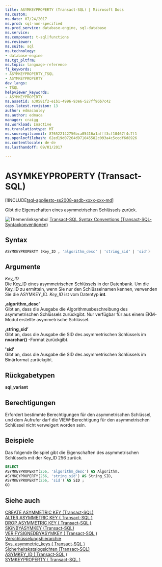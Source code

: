 ```yaml
---
title: ASYMKEYPROPERTY (Transact-SQL) | Microsoft Docs
ms.custom: 
ms.date: 07/24/2017
ms.prod: sql-non-specified
ms.prod_service: database-engine, sql-database
ms.service: 
ms.component: t-sql|functions
ms.reviewer: 
ms.suite: sql
ms.technology:
- database-engine
ms.tgt_pltfrm: 
ms.topic: language-reference
f1_keywords:
- ASYMKEYPROPERTY_TSQL
- ASYMKEYPROPERTY
dev_langs:
- TSQL
helpviewer_keywords:
- ASYMKEYPROPERTY
ms.assetid: a30581f2-e1b1-4996-93e6-527ff96b7c42
caps.latest.revision: 13
author: edmacauley
ms.author: edmaca
manager: craigg
ms.workload: Inactive
ms.translationtype: MT
ms.sourcegitcommit: 876522142756bca05416a1afff3cf10467f4c7f1
ms.openlocfilehash: 62ed19d07264d971045582c093a4c5ccdf6d8926
ms.contentlocale: de-de
ms.lasthandoff: 09/01/2017

---
```

# <a name="asymkeyproperty-transact-sql"></a>ASYMKEYPROPERTY (Transact-SQL)
[!INCLUDE[tsql-appliesto-ss2008-asdb-xxxx-xxx-md](../../includes/tsql-appliesto-ss2008-asdb-xxxx-xxx-md.md)]

Gibt die Eigenschaften eines asymmetrischen Schlüssels zurück.
  
![Themenlinksymbol](../../database-engine/configure-windows/media/topic-link.gif "Topic link icon") [Transact-SQL Syntax Conventions (Transact-SQL-Syntaxkonventionen)](../../t-sql/language-elements/transact-sql-syntax-conventions-transact-sql.md)
  
## <a name="syntax"></a>Syntax  
  
```sql
ASYMKEYPROPERTY (Key_ID , 'algorithm_desc' | 'string_sid' | 'sid')  
```  
  
## <a name="arguments"></a>Argumente  
*Key_ID*  
Die Key_ID eines asymmetrischen Schlüssels in der Datenbank. Um die Key_ID zu ermitteln, wenn Sie nur den Schlüsselnamen kennen, verwenden Sie die ASYMKEY_ID. *Key_ID* ist vom Datentyp **int**.
  
**‚**algorithm_desc**’**  
Gibt an, dass die Ausgabe die Algorithmusbeschreibung des asymmetrischen Schlüssels zurückgibt. Nur verfügbar für aus einem EKM-Modul erstellte asymmetrische Schlüssel.
  
**‚**string_sid**’**  
Gibt an, dass die Ausgabe die SID des asymmetrischen Schlüssels im **nvarchar()** -Format zurückgibt.
  
**'**sid**'**  
Gibt an, dass die Ausgabe die SID des asymmetrischen Schlüssels im Binärformat zurückgibt.
  
## <a name="return-types"></a>Rückgabetypen  
**sql_variant**
  
## <a name="permissions"></a>Berechtigungen  
Erfordert bestimmte Berechtigungen für den asymmetrischen Schlüssel, und dem Aufrufer darf die VIEW-Berechtigung für den asymmetrischen Schlüssel nicht verweigert worden sein.
  
## <a name="examples"></a>Beispiele  
Das folgende Beispiel gibt die Eigenschaften des asymmetrischen Schlüssels mit der Key_ID 256 zurück.
  
```sql
SELECT   
ASYMKEYPROPERTY(256, 'algorithm_desc') AS Algorithm,  
ASYMKEYPROPERTY(256, 'string_sid') AS String_SID,  
ASYMKEYPROPERTY(256, 'sid') AS SID ;  
GO  
```  
  
## <a name="see-also"></a>Siehe auch
[CREATE ASYMMETRIC KEY &#40;Transact-SQL&#41;](../../t-sql/statements/create-asymmetric-key-transact-sql.md)  
[ALTER ASYMMETRIC KEY &#40; Transact-SQL &#41;](../../t-sql/statements/alter-asymmetric-key-transact-sql.md)  
[DROP ASYMMETRIC KEY &#40; Transact-SQL &#41;](../../t-sql/statements/drop-asymmetric-key-transact-sql.md)  
[SIGNBYASYMKEY &#40;Transact-SQL&#41;](../../t-sql/functions/signbyasymkey-transact-sql.md)  
[VERIFYSIGNEDBYASYMKEY &#40; Transact-SQL &#41;](../../t-sql/functions/verifysignedbyasymkey-transact-sql.md)  
[Verschlüsselungshierarchie](../../relational-databases/security/encryption/encryption-hierarchy.md)  
[Sys. asymmetric_keys &#40; Transact-SQL &#41;](../../relational-databases/system-catalog-views/sys-asymmetric-keys-transact-sql.md)  
[Sicherheitskatalogsichten &#40;Transact-SQL&#41;](../../relational-databases/system-catalog-views/security-catalog-views-transact-sql.md)  
[ASYMKEY_ID &#40; Transact-SQL &#41;](../../t-sql/functions/asymkey-id-transact-sql.md)  
[SYMKEYPROPERTY &#40; Transact-SQL &#41;](../../t-sql/functions/symkeyproperty-transact-sql.md)
  
  

